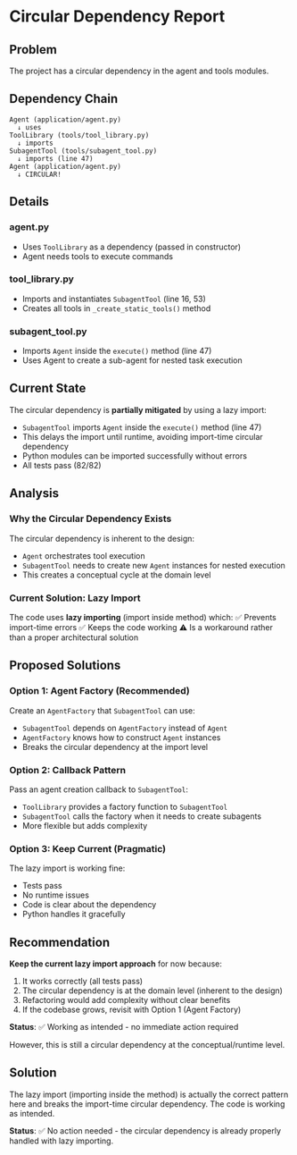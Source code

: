 # Circular Dependency Report

## Problem
The project has a circular dependency in the agent and tools modules.

## Dependency Chain
```
Agent (application/agent.py)
  ↓ uses
ToolLibrary (tools/tool_library.py)
  ↓ imports
SubagentTool (tools/subagent_tool.py)
  ↓ imports (line 47)
Agent (application/agent.py)
  ↓ CIRCULAR!
```

## Details

### agent.py
- Uses `ToolLibrary` as a dependency (passed in constructor)
- Agent needs tools to execute commands

### tool_library.py
- Imports and instantiates `SubagentTool` (line 16, 53)
- Creates all tools in `_create_static_tools()` method

### subagent_tool.py  
- Imports `Agent` inside the `execute()` method (line 47)
- Uses Agent to create a sub-agent for nested task execution

## Current State
The circular dependency is **partially mitigated** by using a lazy import:
- `SubagentTool` imports `Agent` inside the `execute()` method (line 47)
- This delays the import until runtime, avoiding import-time circular dependency
- Python modules can be imported successfully without errors
- All tests pass (82/82)

## Analysis

### Why the Circular Dependency Exists
The circular dependency is inherent to the design:
- `Agent` orchestrates tool execution
- `SubagentTool` needs to create new `Agent` instances for nested execution
- This creates a conceptual cycle at the domain level

### Current Solution: Lazy Import
The code uses **lazy importing** (import inside method) which:
✅ Prevents import-time errors
✅ Keeps the code working
⚠️ Is a workaround rather than a proper architectural solution

## Proposed Solutions

### Option 1: Agent Factory (Recommended)
Create an `AgentFactory` that `SubagentTool` can use:
- `SubagentTool` depends on `AgentFactory` instead of `Agent`
- `AgentFactory` knows how to construct `Agent` instances
- Breaks the circular dependency at the import level

### Option 2: Callback Pattern
Pass an agent creation callback to `SubagentTool`:
- `ToolLibrary` provides a factory function to `SubagentTool`
- `SubagentTool` calls the factory when it needs to create subagents
- More flexible but adds complexity

### Option 3: Keep Current (Pragmatic)
The lazy import is working fine:
- Tests pass
- No runtime issues
- Code is clear about the dependency
- Python handles it gracefully

## Recommendation
**Keep the current lazy import approach** for now because:
1. It works correctly (all tests pass)
2. The circular dependency is at the domain level (inherent to the design)
3. Refactoring would add complexity without clear benefits
4. If the codebase grows, revisit with Option 1 (Agent Factory)

**Status**: ✅ Working as intended - no immediate action required

However, this is still a circular dependency at the conceptual/runtime level.

## Solution
The lazy import (importing inside the method) is actually the correct pattern here and breaks the import-time circular dependency. The code is working as intended.

**Status**: ✅ No action needed - the circular dependency is already properly handled with lazy importing.